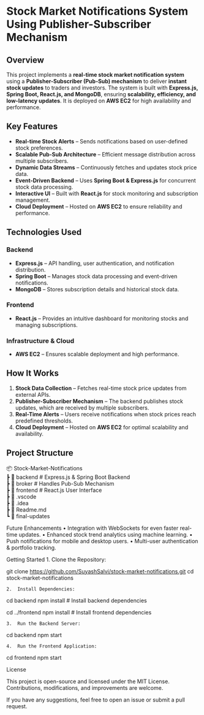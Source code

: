 # Stock Market Notifications System Using Publisher-Subscriber Mechanism

## Overview

This project implements a **real-time stock market notification system** using a **Publisher-Subscriber (Pub-Sub) mechanism** to deliver **instant stock updates** to traders and investors. The system is built with **Express.js, Spring Boot, React.js, and MongoDB**, ensuring **scalability, efficiency, and low-latency updates**. It is deployed on **AWS EC2** for high availability and performance.

## Key Features

- **Real-time Stock Alerts** – Sends notifications based on user-defined stock preferences.
- **Scalable Pub-Sub Architecture** – Efficient message distribution across multiple subscribers.
- **Dynamic Data Streams** – Continuously fetches and updates stock price data.
- **Event-Driven Backend** – Uses **Spring Boot & Express.js** for concurrent stock data processing.
- **Interactive UI** – Built with **React.js** for stock monitoring and subscription management.
- **Cloud Deployment** – Hosted on **AWS EC2** to ensure reliability and performance.

## Technologies Used

### Backend
- **Express.js** – API handling, user authentication, and notification distribution.
- **Spring Boot** – Manages stock data processing and event-driven notifications.
- **MongoDB** – Stores subscription details and historical stock data.

### Frontend
- **React.js** – Provides an intuitive dashboard for monitoring stocks and managing subscriptions.

### Infrastructure & Cloud
- **AWS EC2** – Ensures scalable deployment and high performance.

## How It Works

1. **Stock Data Collection** – Fetches real-time stock price updates from external APIs.
2. **Publisher-Subscriber Mechanism** – The backend publishes stock updates, which are received by multiple subscribers.
3. **Real-Time Alerts** – Users receive notifications when stock prices reach predefined thresholds.
4. **Cloud Deployment** – Hosted on **AWS EC2** for optimal scalability and availability.

## Project Structure

📦 Stock-Market-Notifications  
 ┣ 📂 backend  # Express.js & Spring Boot Backend  
 ┣ 📂 broker   # Handles Pub-Sub Mechanism  
 ┣ 📂 frontend # React.js User Interface  
 ┣ 📜 .vscode  
 ┣ 📜 .idea  
 ┣ 📜 Readme.md  
 ┗ 📜 final-updates  

Future Enhancements
	•	Integration with WebSockets for even faster real-time updates.
	•	Enhanced stock trend analytics using machine learning.
	•	Push notifications for mobile and desktop users.
	•	Multi-user authentication & portfolio tracking.

Getting Started
	1.	Clone the Repository:

git clone https://github.com/SuyashSalvi/stock-market-notifications.git
cd stock-market-notifications

	2.	Install Dependencies:

cd backend
npm install  # Install backend dependencies

cd ../frontend
npm install  # Install frontend dependencies

	3.	Run the Backend Server:

cd backend
npm start

	4.	Run the Frontend Application:

cd frontend
npm start

License

This project is open-source and licensed under the MIT License. Contributions, modifications, and improvements are welcome.

If you have any suggestions, feel free to open an issue or submit a pull request.
